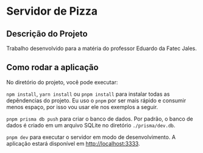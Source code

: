 # Servidor de Pizza

## Descrição do Projeto

Trabalho desenvolvido para a matéria do professor Eduardo da Fatec Jales.

## Como rodar a aplicação

No diretório do projeto, você pode executar:

`npm install`, `yarn install` ou `pnpm install` para instalar todas as depêndencias do projeto. Eu uso o `pnpm` por ser mais rápido e consumir menos espaço, por isso vou usar ele nos exemplos a seguir.

`pnpm prisma db push` para criar o banco de dados. Por padrão, o banco de dados é criado em um arquivo SQLite no diretório `./prisma/dev.db`.

`pnpm dev` para executar o servidor em modo de desenvolvimento. A aplicação estará disponível em [http://localhost:3333](http://localhost:3333).